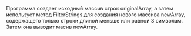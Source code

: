 Программа создает исходный массив строк originalArray, а затем использует метод FilterStrings для создания нового массива newArray, содержащего только строки длиной меньше или равной 3 символам. Затем она выводит масив newArray.